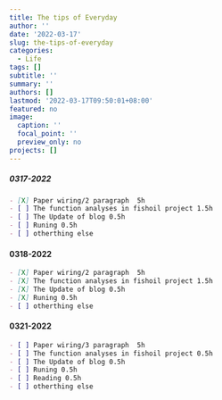 ```yaml
---
title: The tips of Everyday
author: ''
date: '2022-03-17'
slug: the-tips-of-everyday
categories:
  - Life
tags: []
subtitle: ''
summary: ''
authors: []
lastmod: '2022-03-17T09:50:01+08:00'
featured: no
image:
  caption: ''
  focal_point: ''
  preview_only: no
projects: []
---
```




##### 0317-2022


```markdown
- [X] Paper wiring/2 paragraph  5h
- [ ] The function analyses in fishoil project 1.5h
- [ ] The Update of blog 0.5h
- [ ] Runing 0.5h
- [ ] otherthing else  
```

#### 0318-2022

```markdown
- [X] Paper wiring/2 paragraph  5h
- [X] The function analyses in fishoil project 1.5h
- [X] The Update of blog 0.5h
- [X] Runing 0.5h
- [ ] otherthing else 
```

#### 0321-2022

```markdown
- [ ] Paper wiring/3 paragraph  5h
- [ ] The function analyses in fishoil project 0.5h
- [ ] The Update of blog 0.5h
- [ ] Runing 0.5h
- [ ] Reading 0.5h
- [ ] otherthing else 
```




